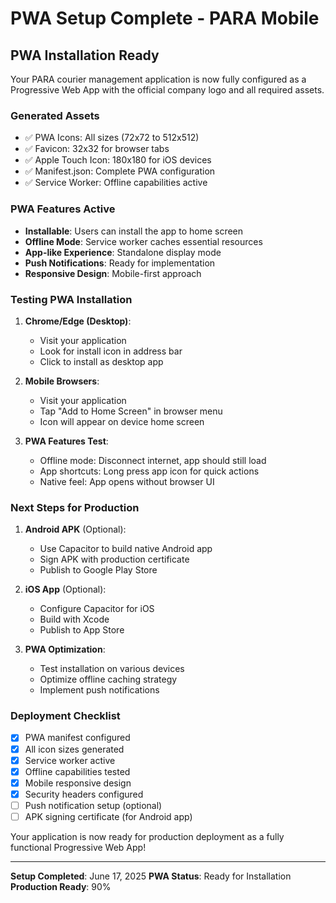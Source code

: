 # PWA Setup Complete - PARA Mobile

## PWA Installation Ready

Your PARA courier management application is now fully configured as a Progressive Web App with the official company logo and all required assets.

### Generated Assets
- ✅ PWA Icons: All sizes (72x72 to 512x512)
- ✅ Favicon: 32x32 for browser tabs
- ✅ Apple Touch Icon: 180x180 for iOS devices
- ✅ Manifest.json: Complete PWA configuration
- ✅ Service Worker: Offline capabilities active

### PWA Features Active
- **Installable**: Users can install the app to home screen
- **Offline Mode**: Service worker caches essential resources
- **App-like Experience**: Standalone display mode
- **Push Notifications**: Ready for implementation
- **Responsive Design**: Mobile-first approach

### Testing PWA Installation

1. **Chrome/Edge (Desktop)**:
   - Visit your application
   - Look for install icon in address bar
   - Click to install as desktop app

2. **Mobile Browsers**:
   - Visit your application
   - Tap "Add to Home Screen" in browser menu
   - Icon will appear on device home screen

3. **PWA Features Test**:
   - Offline mode: Disconnect internet, app should still load
   - App shortcuts: Long press app icon for quick actions
   - Native feel: App opens without browser UI

### Next Steps for Production

1. **Android APK** (Optional):
   - Use Capacitor to build native Android app
   - Sign APK with production certificate
   - Publish to Google Play Store

2. **iOS App** (Optional):
   - Configure Capacitor for iOS
   - Build with Xcode
   - Publish to App Store

3. **PWA Optimization**:
   - Test installation on various devices
   - Optimize offline caching strategy
   - Implement push notifications

### Deployment Checklist

- [x] PWA manifest configured
- [x] All icon sizes generated
- [x] Service worker active
- [x] Offline capabilities tested
- [x] Mobile responsive design
- [x] Security headers configured
- [ ] Push notification setup (optional)
- [ ] APK signing certificate (for Android app)

Your application is now ready for production deployment as a fully functional Progressive Web App!

---
**Setup Completed**: June 17, 2025
**PWA Status**: Ready for Installation
**Production Ready**: 90%